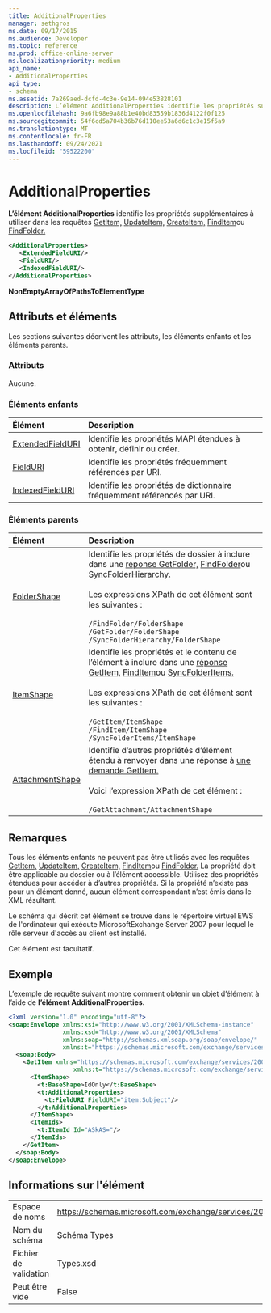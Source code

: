 ```yaml
---
title: AdditionalProperties
manager: sethgros
ms.date: 09/17/2015
ms.audience: Developer
ms.topic: reference
ms.prod: office-online-server
ms.localizationpriority: medium
api_name:
- AdditionalProperties
api_type:
- schema
ms.assetid: 7a269aed-dcfd-4c3e-9e14-094e53828101
description: L’élément AdditionalProperties identifie les propriétés supplémentaires à utiliser dans les requêtes GetItem, UpdateItem, CreateItem, FindItem ou FindFolder.
ms.openlocfilehash: 9a6fb98e9a88b1e40bd83559b1836d4122f0f125
ms.sourcegitcommit: 54f6cd5a704b36b76d110ee53a6d6c1c3e15f5a9
ms.translationtype: MT
ms.contentlocale: fr-FR
ms.lasthandoff: 09/24/2021
ms.locfileid: "59522200"
---
```

# <a name="additionalproperties"></a>AdditionalProperties

**L’élément AdditionalProperties** identifie les propriétés supplémentaires à utiliser dans les requêtes [GetItem,](getitem.md) [UpdateItem,](updateitem.md) [CreateItem,](createitem.md) [FindItem](finditem.md)ou [FindFolder.](findfolder.md) 
  
```xml
<AdditionalProperties>
   <ExtendedFieldURI/>
   <FieldURI/>
   <IndexedFieldURI/>
</AdditionalProperties>
```

 **NonEmptyArrayOfPathsToElementType**
## <a name="attributes-and-elements"></a>Attributs et éléments

Les sections suivantes décrivent les attributs, les éléments enfants et les éléments parents.
  
### <a name="attributes"></a>Attributs

Aucune.
  
### <a name="child-elements"></a>Éléments enfants

|**Élément**|**Description**|
|:-----|:-----|
|[ExtendedFieldURI](extendedfielduri.md) <br/> |Identifie les propriétés MAPI étendues à obtenir, définir ou créer.  <br/> |
|[FieldURI](fielduri.md) <br/> |Identifie les propriétés fréquemment référencés par URI.  <br/> |
|[IndexedFieldURI](indexedfielduri.md) <br/> |Identifie les propriétés de dictionnaire fréquemment référencés par URI.  <br/> |
   
### <a name="parent-elements"></a>Éléments parents

|**Élément**|**Description**|
|:-----|:-----|
|[FolderShape](foldershape.md) <br/> | Identifie les propriétés de dossier à inclure dans une [réponse GetFolder,](getfolder.md) [FindFolder](findfolder.md)ou [SyncFolderHierarchy.](syncfolderhierarchy.md)<br/><br/>  Les expressions XPath de cet élément sont les suivantes :<br/><br/>  `/FindFolder/FolderShape` <br/>  `/GetFolder/FolderShape` <br/>  `/SyncFolderHierarchy/FolderShape` <br/> |
|[ItemShape](itemshape.md) <br/> | Identifie les propriétés et le contenu de l’élément à inclure dans une [réponse GetItem,](getitem.md) [FindItem](finditem.md)ou [SyncFolderItems.](syncfolderitems.md)<br/><br/>  Les expressions XPath de cet élément sont les suivantes :<br/><br/>  `/GetItem/ItemShape` <br/>  `/FindItem/ItemShape` <br/>  `/SyncFolderItems/ItemShape` <br/> |
|[AttachmentShape](attachmentshape.md) <br/> |Identifie d’autres propriétés d’élément étendu à renvoyer dans une réponse à [une demande GetItem.](getitem.md)<br/><br/> Voici l’expression XPath de cet élément :<br/><br/>  `/GetAttachment/AttachmentShape` <br/> |
   
## <a name="remarks"></a>Remarques

Tous les éléments enfants ne peuvent pas être utilisés avec les requêtes [GetItem,](getitem.md) [UpdateItem,](updateitem.md) [CreateItem,](createitem.md) [FindItem](finditem.md)ou [FindFolder.](findfolder.md) La propriété doit être applicable au dossier ou à l’élément accessible. Utilisez des propriétés étendues pour accéder à d’autres propriétés. Si la propriété n’existe pas pour un élément donné, aucun élément correspondant n’est émis dans le XML résultant. 
  
Le schéma qui décrit cet élément se trouve dans le répertoire virtuel EWS de l'ordinateur qui exécute MicrosoftExchange Server 2007 pour lequel le rôle serveur d'accès au client est installé. 
  
Cet élément est facultatif.
  
## <a name="example"></a>Exemple

L’exemple de requête suivant montre comment obtenir un objet d’élément à l’aide de **l’élément AdditionalProperties.** 
  
```XML
<?xml version="1.0" encoding="utf-8"?>
<soap:Envelope xmlns:xsi="http://www.w3.org/2001/XMLSchema-instance"
               xmlns:xsd="http://www.w3.org/2001/XMLSchema"
               xmlns:soap="http://schemas.xmlsoap.org/soap/envelope/"
               xmlns:t="https://schemas.microsoft.com/exchange/services/2006/types">
  <soap:Body>
    <GetItem xmlns="https://schemas.microsoft.com/exchange/services/2006/messages" 
                  xmlns:t="https://schemas.microsoft.com/exchange/services/2006/types">
      <ItemShape>
        <t:BaseShape>IdOnly</t:BaseShape>
        <t:AdditionalProperties>
          <t:FieldURI FieldURI="item:Subject"/>
        </t:AdditionalProperties>
      </ItemShape>
      <ItemIds>
        <t:ItemId Id="ASkAS="/>
      </ItemIds>
    </GetItem>
  </soap:Body>
</soap:Envelope>
```

## <a name="element-information"></a>Informations sur l'élément

|||
|:-----|:-----|
|Espace de noms  <br/> |https://schemas.microsoft.com/exchange/services/2006/types  <br/> |
|Nom du schéma  <br/> |Schéma Types  <br/> |
|Fichier de validation  <br/> |Types.xsd  <br/> |
|Peut être vide  <br/> |False  <br/> |
   

